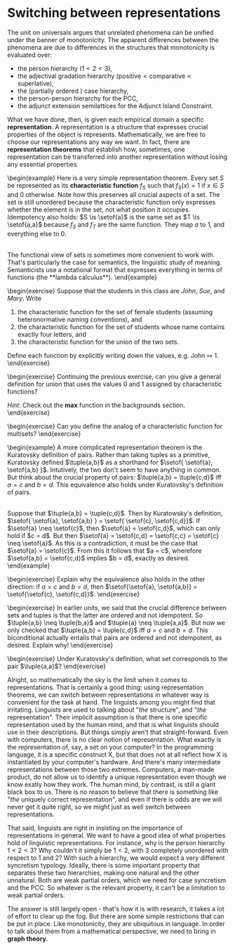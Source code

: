 # Switching between representations

The unit on universals argues that unrelated phenomena can be unified under the banner of monotonicity.
The apparent differences between the phenomena are due to differences in the structures that monotonicity is evaluated over:

- the person hierarchy ($1 < 2 < 3$),
- the adjectival gradation hierarchy ($\text{positive} < \text{comparative} < \text{superlative}$),
- the (partially ordered ) case hierarchy,
- the person-person hierarchy for the PCC,
- the adjunct extension semilattices for the Adjunct Island Constraint.

What we have done, then, is given each empirical domain a specific **representation**.
A representation is a structure that expresses crucial properties of the object is represents.
Mathematically, we are free to choose our representations any way we want.
In fact, there are **representation theorems** that establish how, sometimes, one representation can be transferred into another representation without losing any essential properties.

\begin{example}
Here is a very simple representation theorem.
Every set $S$ be represented as its **characteristic function** $f_S$ such that $f_S(x) = 1$ if $x \in S$ and $0$ otherwise.
Note how this preserves all crucial aspects of a set.
The set is still unordered because the characteristic function only expresses whether the element is in the set, not what position it occupies.
Idempotency also holds: $S \is \setof{a}$ is the same set as $T \is \setof{a,a}$ because $f_S$ and $f_T$ are the same function.
They map $a$ to $1$, and everything else to $0$.

<br>
The functional view of sets is sometimes more convenient to work with.
That's particularly the case for semantics, the linguistic study of meaning.
Semanticists use a notational format that expresses everything in terms of functions (the **lambda calculus**).
\end{example}

\begin{exercise}
Suppose that the students in this class are *John*, *Sue*, and *Mary*.
Write

<ol>
<li>the characteristic function for the set of female students (assuming heteronormative naming conventions), and </li>
<li>the characteristic function for the set of students whose name contains exactly four letters, and</li>
<li>the characteristic function for the union of the two sets.</li>
</ol>

Define each function by explicitly writing down the values, e.g. $\text{John} \mapsto 1$.
\end{exercise}

\begin{exercise}
Continuing the previous exercise, can you give a general definition for union that uses the values 0 and 1 assigned by characteristic functions?

*Hint*: Check out the **max** function in the backgrounds section.
\end{exercise}

\begin{exercise}
Can you define the analog of a characteristic function for multisets?
\end{exercise}

\begin{example}
A more complicated representation theorem is the Kuratovsky definition of pairs.
Rather than taking tuples as a primitive, Kuratovsky defined $\tuple{a,b}$ as a shorthand for $\setof{ \setof{a}, \setof{a,b} }$.
Intutively, the two don't seem to have anything in common.
But think about the crucial property of pairs: $\tuple{a,b} = \tuple{c,d}$ iff $a = c$ and $b = d$.
This equivalence also holds under Kuratovsky's definition of pairs.

<br>
Suppose that $\tuple{a,b} = \tuple{c,d}$.
Then by Kuratowsky's definition, $\setof{ \setof{a}, \setof{a,b} } = \setof{ \setof{c}, \setof{c,d}}$.
If $\setof{a} \neq \setof{c}$, then $\setof{a} = \setof{c,d}$, which can only hold if $c = d$.
But then $\setof{a} = \setof{c,d} = \setof{c,c} = \setof{c} \neq \setof{a}$.
As this is a contradiction, it must be the case that $\setof{a} = \setof{c}$.
From this it follows that $a = c$, wherefore $\setof{a,b} = \setof{c,d}$ implies $b = d$, exactly as desired.
\end{example}

\begin{exercise}
Explain why the equivalence also holds in the other direction: if $a = c$ and $b = d$, then $\setof{\setof{a}, \setof{a,b}} = \setof{\setof{c}, \setof{c,d}}$.
\end{exercise}

\begin{exercise}
In earlier units, we said that the crucial difference between sets and tuples is that the latter are ordered and not idempotent.
So $\tuple{a,b} \neq \tuple{b,a}$ and $\tuple{a} \neq \tuple{a,a}$.
But now we only checked that $\tuple{a,b} = \tuple{c,d}$ iff $a = c$ and $b = d$.
This biconditional actually entails that pairs are ordered and not idempotent, as desired.
Explain why!
\end{exercise}

\begin{exercise}
Under Kuratovsky's definition, what set corresponds to the pair $\tuple{a,a}$?
\end{exercise}

Alright, so mathematically the sky is the limit when it comes to representations.
That is certainly a good thing: using representation theorems, we can switch between representations in whatever way is convenient for the task at hand.
The linguists among you might find that irritating.
Linguists are used to talking about "*the* structure", and "*the* representation".
Their implicit assumption is that there is one specific representation used by the human mind, and that is what linguists should use in their descriptions.
But things simply aren't that straight-forward.
Even with computers, there is no clear notion of representation.
What exactly is the representation of, say, a set on your computer?
In the programming language, it is a specific construct X, but that does not at all reflect how X is instantiated by your computer's hardware.
And there's many intermediate representations between those two extremes.
Computers, a man-made product, do not allow us to identify a unique representation even though we know exatly how they work.
The human mind, by contrast, is still a giant black box to us.
There is no reason to believe that there is something like "*the* uniquely correct representation", and even if there is odds are we will never get it quite right, so we might just as well switch between representations.

That said, linguists are right in insisting on the importance of representations in general.
We want to have a good idea of what properties hold of linguistic representations.
For instance, why is the person hierarchy $1 < 2 < 3$?
Why couldn't it simply be $1 < 2$, with $3$ completely unordered with respect to $1$ and $2$?
With such a hierarchy, we would expect a very different syncretism typology.
Ideally, there is some important property that separates these two hierarchies, making one natural and the other unnatural.
Both are weak partial orders, which we need for case syncretism and the PCC.
So whatever is the relevant property, it can't be a limitation to weak partial orders.

The answer is still largely open - that's how it is with research, it takes a lot of effort to clear up the fog.
But there are some simple restrictions that can be put in place.
Like monotonicity, they are ubiquitous in language.
In order to talk about them from a mathematical perspective, we need to bring in **graph theory**.
